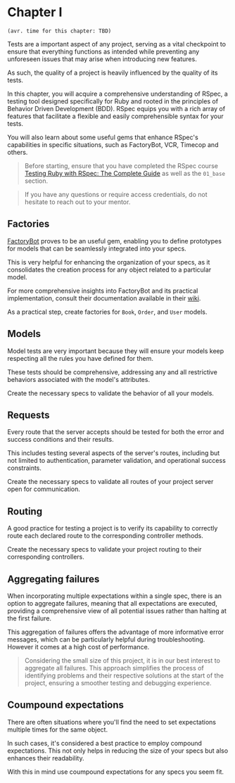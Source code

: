 # Chapter I
`(avr. time for this chapter: TBD)`

Tests are a important aspect of any project, serving as a vital checkpoint to ensure that everything functions as intended while preventing any unforeseen issues that may arise when introducing new features.

As such, the quality of a project is heavily influenced by the quality of its tests.

In this chapter, you will acquire a comprehensive understanding of RSpec, a testing tool designed specifically for Ruby and rooted in the principles of Behavior Driven Development (BDD). RSpec equips you with a rich array of features that facilitate a flexible and easily comprehensible syntax for your tests.

You will also learn about some useful gems that enhance RSpec's capabilities in specific situations, such as FactoryBot, VCR, Timecop and others.

>Before starting, ensure that you have completed the RSpec course [Testing Ruby with RSpec: The Complete Guide](https://www.udemy.com/course/testing-ruby-with-rspec/) as well as the `01_base` section.

>If you have any questions or require access credentials, do not hesitate to reach out to your mentor.

## Factories

[FactoryBot](https://github.com/thoughtbot/factory_bot) proves to be an useful gem, enabling you to define prototypes for models that can be seamlessly integrated into your specs.

This is very helpful for enhancing the organization of your specs, as it consolidates the creation process for any object related to a particular model.

For more comprehensive insights into FactoryBot and its practical implementation, consult their documentation available in their [wiki](https://github.com/thoughtbot/factory_bot/wiki).

As a practical step, create factories for `Book`, `Order`, and `User` models.

## Models

Model tests are very important because they will ensure your models keep respecting all the rules you have defined for them.

These tests should be comprehensive, addressing any and all restrictive behaviors associated with the model's attributes.

Create the necessary specs to validate the behavior of all your models.

## Requests

Every route that the server accepts should be tested for both the error and success conditions and their results.

This includes testing several aspects of the server's routes, including but not limited to authentication, parameter validation, and operational success constraints.

Create the necessary specs to validate all routes of your project server open for communication.

## Routing

A good practice for testing a project is to verify its capability to correctly route each declared route to the corresponding controller methods.

Create the necessary specs to validate your project routing to their corresponding controllers.

## Aggregating failures

When incorporating multiple expectations within a single spec, there is an option to aggregate failures, meaning that all expectations are executed, providing a comprehensive view of all potential issues rather than halting at the first failure.

This aggregation of failures offers the advantage of more informative error messages, which can be particularly helpful during troubleshooting. However it comes at a high cost of performance.

> Considering the small size of this project, it is in our best interest to aggregate all failures. This approach simplifies the process of identifying problems and their respective solutions at the start of the project, ensuring a smoother testing and debugging experience.

## Coumpound expectations

There are often situations where you'll find the need to set expectations multiple times for the same object.

In such cases, it's considered a best practice to employ compound expectations. This not only helps in reducing the size of your specs but also enhances their readability.

With this in mind use coumpound expectations for any specs you seem fit.
